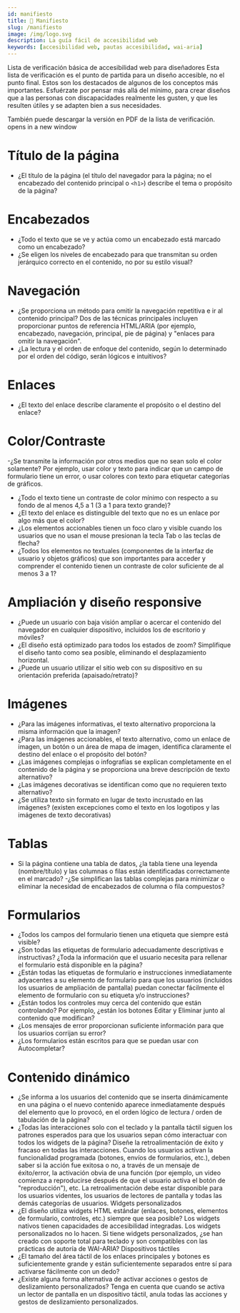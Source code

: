 ```yaml
---
id: manifiesto
title: 📜 Manifiesto
slug: /manifiesto
image: /img/logo.svg
description: La guía fácil de accesibilidad web
keywords: [accesibilidad web, pautas accesibilidad, wai-aria]
---
```


Lista de verificación básica de accesibilidad web para diseñadores
Esta lista de verificación es el punto de partida para un diseño accesible, no el punto final. Estos son los destacados de algunos de los conceptos más importantes. Esfuérzate por pensar más allá del mínimo, para crear diseños que a las personas con discapacidades realmente les gusten, y que les resulten útiles y se adapten bien a sus necesidades.

También puede descargar la versión en PDF de la lista de verificación. opens in a new window

# Título de la página
- ¿El título de la página (el título del navegador para la página; no el encabezado del contenido principal o `<h1>`) describe el tema o propósito de la página?
# Encabezados
- ¿Todo el texto que se ve y actúa como un encabezado está marcado como un encabezado?
- ¿Se eligen los niveles de encabezado para que transmitan su orden jerárquico correcto en el contenido, no por su estilo visual?

# Navegación
- ¿Se proporciona un método para omitir la navegación repetitiva e ir al contenido principal? Dos de las técnicas principales incluyen proporcionar puntos de referencia HTML/ARIA (por ejemplo, encabezado, navegación, principal, pie de página) y "enlaces para omitir la navegación".
- ¿La lectura y el orden de enfoque del contenido, según lo determinado por el orden del código, serán lógicos e intuitivos?

# Enlaces

- ¿El texto del enlace describe claramente el propósito o el destino del enlace?

# Color/Contraste

-¿Se transmite la información por otros medios que no sean solo el color solamente? Por ejemplo, usar color y texto para indicar que un campo de formulario tiene un error, o usar colores con texto para etiquetar categorías de gráficos.
- ¿Todo el texto tiene un contraste de color mínimo con respecto a su fondo de al menos 4,5 a 1 (3 a 1 para texto grande)?
- ¿El texto del enlace es distinguible del texto que no es un enlace por algo más que el color?
- ¿Los elementos accionables tienen un foco claro y visible cuando los usuarios que no usan el mouse presionan la tecla Tab o las teclas de flecha?
- ¿Todos los elementos no textuales (componentes de la interfaz de usuario y objetos gráficos) que son importantes para acceder y comprender el contenido tienen un contraste de color suficiente de al menos 3 a 1?

# Ampliación y diseño responsive

- ¿Puede un usuario con baja visión ampliar o acercar el contenido del navegador en cualquier dispositivo, incluidos los de escritorio y móviles?
- ¿El diseño está optimizado para todos los estados de zoom? Simplifique el diseño tanto como sea posible, eliminando el desplazamiento horizontal.
- ¿Puede un usuario utilizar el sitio web con su dispositivo en su orientación preferida (apaisado/retrato)?

# Imágenes

- ¿Para las imágenes informativas, el texto alternativo proporciona la misma información que la imagen?
- ¿Para las imágenes accionables, el texto alternativo, como un enlace de imagen, un botón o un área de mapa de imagen, identifica claramente el destino del enlace o el propósito del botón?
- ¿Las imágenes complejas o infografías se explican completamente en el contenido de la página y se proporciona una breve descripción de texto alternativo?
- ¿Las imágenes decorativas se identifican como que no requieren texto alternativo?
- ¿Se utiliza texto sin formato en lugar de texto incrustado en las imágenes? (existen excepciones como el texto en los logotipos y las imágenes de texto decorativas)

# Tablas
- Si la página contiene una tabla de datos, ¿la tabla tiene una leyenda (nombre/título) y las columnas o filas están identificadas correctamente en el marcado?
-¿Se simplifican las tablas complejas para minimizar o eliminar la necesidad de encabezados de columna o fila compuestos?

# Formularios

- ¿Todos los campos del formulario tienen una etiqueta que siempre está visible?
- ¿Son todas las etiquetas de formulario adecuadamente descriptivas e instructivas? ¿Toda la información que el usuario necesita para rellenar el formulario está disponible en la página?
- ¿Están todas las etiquetas de formulario e instrucciones inmediatamente adyacentes a su elemento de formulario para que los usuarios (incluidos los usuarios de ampliación de pantalla) puedan conectar fácilmente el elemento de formulario con su etiqueta y/o instrucciones?
- ¿Están todos los controles muy cerca del contenido que están controlando? Por ejemplo, ¿están los botones Editar y Eliminar junto al contenido que modifican?
- ¿Los mensajes de error proporcionan suficiente información para que los usuarios corrijan su error?
- ¿Los formularios están escritos para que se puedan usar con Autocompletar?

# Contenido dinámico

- ¿Se informa a los usuarios del contenido que se inserta dinámicamente en una página o el nuevo contenido aparece inmediatamente después del elemento que lo provocó, en el orden lógico de lectura / orden de tabulación de la página?
- ¿Todas las interacciones solo con el teclado y la pantalla táctil siguen los patrones esperados para que los usuarios sepan cómo interactuar con todos los widgets de la página?
Diseñe la retroalimentación de éxito y fracaso en todas las interacciones. Cuando los usuarios activan la funcionalidad programada (botones, envíos de formularios, etc.), deben saber si la acción fue exitosa o no, a través de un mensaje de éxito/error, la activación obvia de una función (por ejemplo, un video comienza a reproducirse después de que el usuario activa el botón de "reproducción"), etc. La retroalimentación debe estar disponible para los usuarios videntes, los usuarios de lectores de pantalla y todas las demás categorías de usuarios.
Widgets personalizados
- ¿El diseño utiliza widgets HTML estándar (enlaces, botones, elementos de formulario, controles, etc.) siempre que sea posible? Los widgets nativos tienen capacidades de accesibilidad integradas. Los widgets personalizados no lo hacen.
Si tiene widgets personalizados, ¿se han creado con soporte total para teclado y son compatibles con las prácticas de autoría de WAI-ARIA?
Dispositivos táctiles
- ¿El tamaño del área táctil de los enlaces principales y botones es suficientemente grande y están suficientemente separados entre sí para activarse fácilmente con un dedo?
- ¿Existe alguna forma alternativa de activar acciones o gestos de deslizamiento personalizados? Tenga en cuenta que cuando se activa un lector de pantalla en un dispositivo táctil, anula todas las acciones y gestos de deslizamiento personalizados.